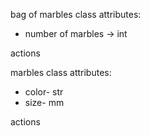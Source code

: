 bag of marbles class
attributes:
- number of marbles -> int

actions


marbles class
attributes:
- color- str
- size- mm

actions